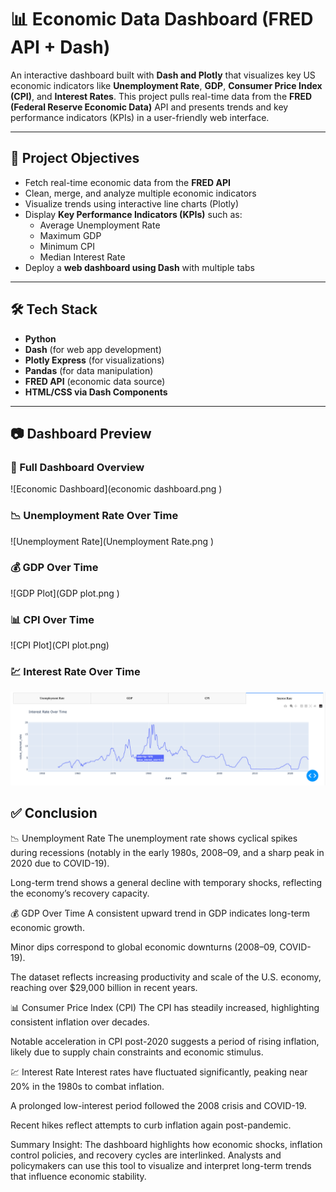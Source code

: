 # 📊 Economic Data Dashboard (FRED API + Dash)

An interactive dashboard built with **Dash and Plotly** that visualizes key US economic indicators like **Unemployment Rate**, **GDP**, **Consumer Price Index (CPI)**, and **Interest Rates**. This project pulls real-time data from the **FRED (Federal Reserve Economic Data)** API and presents trends and key performance indicators (KPIs) in a user-friendly web interface.

---

## 🧠 Project Objectives

- Fetch real-time economic data from the **FRED API**
- Clean, merge, and analyze multiple economic indicators
- Visualize trends using interactive line charts (Plotly)
- Display **Key Performance Indicators (KPIs)** such as:
  - Average Unemployment Rate
  - Maximum GDP
  - Minimum CPI
  - Median Interest Rate
- Deploy a **web dashboard using Dash** with multiple tabs

---

## 🛠️ Tech Stack

- **Python**
- **Dash** (for web app development)
- **Plotly Express** (for visualizations)
- **Pandas** (for data manipulation)
- **FRED API** (economic data source)
- **HTML/CSS via Dash Components**

---

## 📷 Dashboard Preview

### 🧠 Full Dashboard Overview
![Economic Dashboard](economic dashboard.png )

### 📉 Unemployment Rate Over Time
![Unemployment Rate](Unemployment Rate.png )

### 💰 GDP Over Time
![GDP Plot](GDP plot.png )

### 📊 CPI Over Time
![CPI Plot](CPI plot.png)

### 💹 Interest Rate Over Time
![Interest Rate Plot](Interest_rate.png)


## ✅ Conclusion

📉 Unemployment Rate
The unemployment rate shows cyclical spikes during recessions (notably in the early 1980s, 2008–09, and a sharp peak in 2020 due to COVID-19).

Long-term trend shows a general decline with temporary shocks, reflecting the economy’s recovery capacity.

💰 GDP Over Time
A consistent upward trend in GDP indicates long-term economic growth.

Minor dips correspond to global economic downturns (2008–09, COVID-19).

The dataset reflects increasing productivity and scale of the U.S. economy, reaching over $29,000 billion in recent years.

📊 Consumer Price Index (CPI)
The CPI has steadily increased, highlighting consistent inflation over decades.

Notable acceleration in CPI post-2020 suggests a period of rising inflation, likely due to supply chain constraints and economic stimulus.

💹 Interest Rate
Interest rates have fluctuated significantly, peaking near 20% in the 1980s to combat inflation.

A prolonged low-interest period followed the 2008 crisis and COVID-19.

Recent hikes reflect attempts to curb inflation again post-pandemic.

Summary Insight:
The dashboard highlights how economic shocks, inflation control policies, and recovery cycles are interlinked. Analysts and policymakers can use this tool to visualize and interpret long-term trends that influence economic stability.
